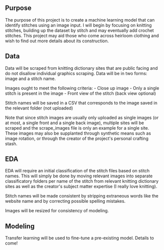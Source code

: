 ## Purpose
The purpose of this project is to create a machine learning model that can identify stitches using an image input. I will begin by focusing on knitting stitches, building up the dataset by stitch and may eventually add crochet stitches. This project may aid those who come across heirloom clothing and wish to find out more details about its construction.

## Data
Data will be scraped from knitting dictionary sites that are public facing and do not disallow individual graphics scraping. Data will be in two forms: image and a stitch name.

Images ought to meet the following criteria:
    - Close up image
    - Only a single stitch is present in the image
    - Front view of the stitch (back view optional)

Stitch names will be saved in a CSV that corresponds to the image saved in the relevant folder (not uploaded)

Note that since stitch images are usually only uploaded as single images (or at most, a single front and a single back image), multiple sites will be scraped and the scrape_images file is only an example for a single site. These images may also be supplanted through synthetic means such as image rotation, or through the creator of the project's personal crafting stash.

## EDA
EDA will require an initial classification of the stitch files based on stitch names. This will simply be done by moving relevant images into separate classificatory folders per name of the stitch from relevant knitting dictionary sites as well as the creator's subject matter expertise (I really love knitting).

Stitch names will be made consistent by stripping extraneous words like the website name and by correcting possible spelling mistakes.

Images will be resized for consistency of modeling.

## Modeling
Transfer learning will be used to fine-tune a pre-existing model. Details to come!